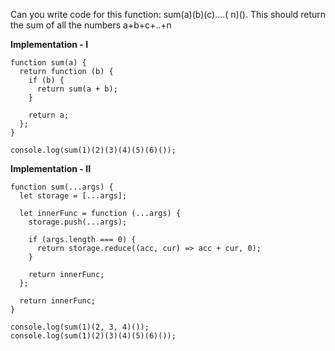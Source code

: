 Can you write code for this function: sum(a)(b)(c)....( n)(). This should return the sum of all the numbers a+b+c+..+n

**Implementation - I**

```
function sum(a) {
  return function (b) {
    if (b) {
      return sum(a + b);
    }

    return a;
  };
}

console.log(sum(1)(2)(3)(4)(5)(6)());
```

**Implementation - II**

```tsx
function sum(...args) {
  let storage = [...args];

  let innerFunc = function (...args) {
    storage.push(...args);

    if (args.length === 0) {
      return storage.reduce((acc, cur) => acc + cur, 0);
    }

    return innerFunc;
  };

  return innerFunc;
}

console.log(sum(1)(2, 3, 4)());
console.log(sum(1)(2)(3)(4)(5)(6)());
```